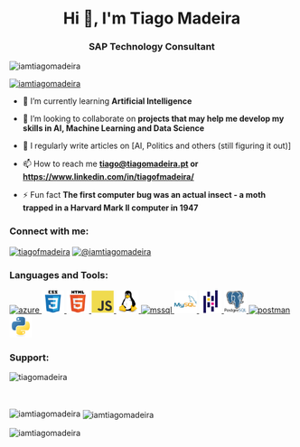 <h1 align="center">Hi 👋, I'm Tiago Madeira</h1>
<h3 align="center">SAP Technology Consultant</h3>

<p align="left"> <img src="https://komarev.com/ghpvc/?username=iamtiagomadeira&label=Profile%20views&color=0e75b6&style=flat" alt="iamtiagomadeira" /> </p>

<p align="left"> <a href="https://twitter.com/iamtiagomadeira" target="blank"><img src="https://img.shields.io/twitter/follow/iamtiagomadeira?logo=twitter&style=for-the-badge" alt="iamtiagomadeira" /></a> </p>

- 🌱 I’m currently learning **Artificial Intelligence**

- 👯 I’m looking to collaborate on **projects that may help me develop my skills in AI, Machine Learning and Data Science**

- 📝 I regularly write articles on [AI, Politics and others (still figuring it out)]

- 📫 How to reach me **tiago@tiagomadeira.pt or https://www.linkedin.com/in/tiagofmadeira/**

- ⚡ Fun fact **The first computer bug was an actual insect - a moth trapped in a Harvard Mark II computer in 1947**

<h3 align="left">Connect with me:</h3>
<p align="left">
<a href="https://linkedin.com/in/tiagofmadeira" target="blank"><img align="center" src="https://raw.githubusercontent.com/rahuldkjain/github-profile-readme-generator/master/src/images/icons/Social/linked-in-alt.svg" alt="tiagofmadeira" height="30" width="40" /></a>
<a href="https://medium.com/@iamtiagomadeira" target="blank"><img align="center" src="https://raw.githubusercontent.com/rahuldkjain/github-profile-readme-generator/master/src/images/icons/Social/medium.svg" alt="@iamtiagomadeira" height="30" width="40" /></a>
</p>

<h3 align="left">Languages and Tools:</h3>
<p align="left"> <a href="https://azure.microsoft.com/en-in/" target="_blank" rel="noreferrer"> <img src="https://www.vectorlogo.zone/logos/microsoft_azure/microsoft_azure-icon.svg" alt="azure" width="40" height="40"/> </a> <a href="https://www.w3schools.com/css/" target="_blank" rel="noreferrer"> <img src="https://raw.githubusercontent.com/devicons/devicon/master/icons/css3/css3-original-wordmark.svg" alt="css3" width="40" height="40"/> </a> <a href="https://www.w3.org/html/" target="_blank" rel="noreferrer"> <img src="https://raw.githubusercontent.com/devicons/devicon/master/icons/html5/html5-original-wordmark.svg" alt="html5" width="40" height="40"/> </a> <a href="https://developer.mozilla.org/en-US/docs/Web/JavaScript" target="_blank" rel="noreferrer"> <img src="https://raw.githubusercontent.com/devicons/devicon/master/icons/javascript/javascript-original.svg" alt="javascript" width="40" height="40"/> </a> <a href="https://www.linux.org/" target="_blank" rel="noreferrer"> <img src="https://raw.githubusercontent.com/devicons/devicon/master/icons/linux/linux-original.svg" alt="linux" width="40" height="40"/> </a> <a href="https://www.microsoft.com/en-us/sql-server" target="_blank" rel="noreferrer"> <img src="https://www.svgrepo.com/show/303229/microsoft-sql-server-logo.svg" alt="mssql" width="40" height="40"/> </a> <a href="https://www.mysql.com/" target="_blank" rel="noreferrer"> <img src="https://raw.githubusercontent.com/devicons/devicon/master/icons/mysql/mysql-original-wordmark.svg" alt="mysql" width="40" height="40"/> </a> <a href="https://pandas.pydata.org/" target="_blank" rel="noreferrer"> <img src="https://raw.githubusercontent.com/devicons/devicon/2ae2a900d2f041da66e950e4d48052658d850630/icons/pandas/pandas-original.svg" alt="pandas" width="40" height="40"/> </a> <a href="https://www.postgresql.org" target="_blank" rel="noreferrer"> <img src="https://raw.githubusercontent.com/devicons/devicon/master/icons/postgresql/postgresql-original-wordmark.svg" alt="postgresql" width="40" height="40"/> </a> <a href="https://postman.com" target="_blank" rel="noreferrer"> <img src="https://www.vectorlogo.zone/logos/getpostman/getpostman-icon.svg" alt="postman" width="40" height="40"/> </a> <a href="https://www.python.org" target="_blank" rel="noreferrer"> <img src="https://raw.githubusercontent.com/devicons/devicon/master/icons/python/python-original.svg" alt="python" width="40" height="40"/> </a> </p>

<h3 align="left">Support:</h3>
<p><a href="https://www.buymeacoffee.com/tiagomadeira"> <img align="left" src="https://cdn.buymeacoffee.com/buttons/v2/default-yellow.png" height="50" width="210" alt="tiagomadeira" /></a></p><br><br><br>

<p><img align="left" src="https://github-readme-stats.vercel.app/api/top-langs?username=iamtiagomadeira&show_icons=true&locale=en&layout=compact" alt="iamtiagomadeira" /></p>

<p>&nbsp;<img align="center" src="https://github-readme-stats.vercel.app/api?username=iamtiagomadeira&show_icons=true&locale=en" alt="iamtiagomadeira" /></p>

<p><img align="center" src="https://github-readme-streak-stats.herokuapp.com/?user=iamtiagomadeira&" alt="iamtiagomadeira" /></p>
